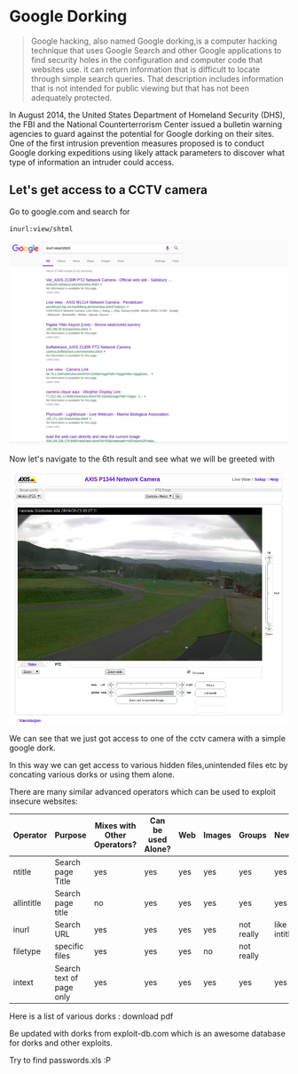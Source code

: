 # Google Dorking
> Google hacking, also named Google dorking,is a computer hacking technique that uses Google Search and other Google applications to find security holes in the configuration and computer code that websites use. it can return information that is difficult to locate through simple search queries. That description includes information that is not intended for public viewing but that has not been adequately protected.

In August 2014, the United States Department of Homeland Security (DHS), the FBI and the National Counterterrorism Center issued a bulletin warning agencies to guard against the potential for Google dorking on their sites. One of the first intrusion prevention measures proposed is to conduct Google dorking expeditions using likely attack parameters to discover what type of information an intruder could access.

## Let's get access to a CCTV camera

Go to google.com and search for 
```
inurl:view/shtml
```
![google search](img/random/cctvsearch.png)

Now let's navigate to the 6th result and see what we will be greeted with

![cctv](img/random/cctv.png)

We can see that we just got access to one of the cctv camera with a simple google dork.

In this way we can get access to various hidden files,unintended files etc by concating various dorks or using them alone.

There are many similar advanced operators which can be used to exploit insecure websites:

| Operator   	| Purpose                  	| Mixes with Other Operators? 	| Can be used Alone? 	| Web 	| Images     	| Groups     	| News         	|
|------------	|--------------------------	|-----------------------------	|--------------------	|-----	|------------	|------------	|--------------	|
| ntitle     	| Search page Title        	| yes                         	| yes                	| yes 	| yes        	| yes        	| yes          	|
| allintitle 	| Search page title        	| no                          	| yes                	| yes 	| yes        	| yes        	| yes          	|
| inurl      	| Search URL               	| yes                         	| yes                	| yes 	| yes        	| not really 	| like intitle 	|
| filetype   	| specific files           	| yes|yes                     	| yes                	| no  	| not really 	|            	|              	|
| intext     	| Search text of page only 	| yes                         	| yes                	| yes 	| yes        	| yes        	| yes          	|

Here is a list of various dorks : download pdf

Be updated with dorks from exploit-db.com which is an awesome database for dorks and other exploits.

Try to find passwords.xls :P